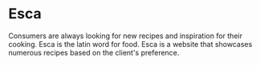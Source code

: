 # Esca
Consumers are always looking for new recipes and inspiration for their cooking. Esca is the latin word for food. Esca is a website that showcases numerous recipes based on the client's preference.  
